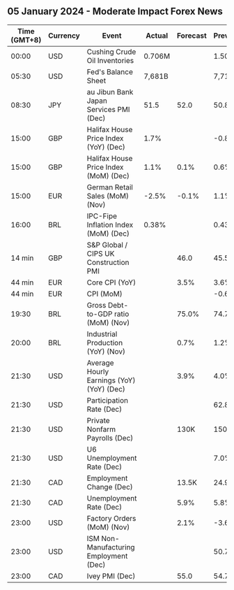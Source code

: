 ## 05 January 2024 - Moderate Impact Forex News

| Time (GMT+8) | Currency | Event | Actual | Forecast | Previous |
|------|----------|-------|--------|----------|----------|
| 00:00 | USD | Cushing Crude Oil Inventories | 0.706M |  | 1.508M |
| 05:30 | USD | Fed's Balance Sheet | 7,681B |  | 7,713B |
| 08:30 | JPY | au Jibun Bank Japan Services PMI (Dec) | 51.5 | 52.0 | 50.8 |
| 15:00 | GBP | Halifax House Price Index (YoY) (Dec) | 1.7% |  | -0.8% |
| 15:00 | GBP | Halifax House Price Index (MoM) (Dec) | 1.1% | 0.1% | 0.6% |
| 15:00 | EUR | German Retail Sales (MoM) (Nov) | -2.5% | -0.1% | 1.1% |
| 16:00 | BRL | IPC-Fipe Inflation Index (MoM) (Dec) | 0.38% |  | 0.43% |
| 14 min | GBP | S&P Global / CIPS UK Construction PMI |  | 46.0 | 45.5 |
| 44 min | EUR | Core CPI (YoY) |  | 3.5% | 3.6% |
| 44 min | EUR | CPI (MoM) |  |  | -0.6% |
| 19:30 | BRL | Gross Debt-to-GDP ratio (MoM) (Nov) |  | 75.0% | 74.7% |
| 20:00 | BRL | Industrial Production (YoY) (Nov) |  | 0.7% | 1.2% |
| 21:30 | USD | Average Hourly Earnings (YoY) (YoY) (Dec) |  | 3.9% | 4.0% |
| 21:30 | USD | Participation Rate (Dec) |  |  | 62.8% |
| 21:30 | USD | Private Nonfarm Payrolls (Dec) |  | 130K | 150K |
| 21:30 | USD | U6 Unemployment Rate (Dec) |  |  | 7.0% |
| 21:30 | CAD | Employment Change (Dec) |  | 13.5K | 24.9K |
| 21:30 | CAD | Unemployment Rate (Dec) |  | 5.9% | 5.8% |
| 23:00 | USD | Factory Orders (MoM) (Nov) |  | 2.1% | -3.6% |
| 23:00 | USD | ISM Non-Manufacturing Employment (Dec) |  |  | 50.7 |
| 23:00 | CAD | Ivey PMI (Dec) |  | 55.0 | 54.7 |

